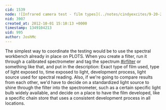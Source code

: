 ```yaml
---
cid: 1539
node: ![Infrared camera test - film types](../notes/cindyexcites/9-20-2012/infrared-camera-test-film-types)
nid: 3907
created_at: 2012-10-01 15:10:13 +0000
timestamp: 1349104213
uid: 995
author: JoshMc
---
```


The simplest way to coordinate the testing would be to use the spectral workbench already in place on PLOTS.  When you create a filter, run it through a calibrated spectrometer and tag the spectrum [#irfilter](/tag/irfilter) or something like that, and put in the description:  Exact type of film used, type of light exposed to, time exposed to light, development process, light source used for spectral reading.  Also, if we're going to compare results from each other, we'd have to decide on a standardized light source to shine through the filter into the spectrometer, such as a certain specific light bulb widely available, and decide on a place to have the film developed, like a specific chain store that uses a consistent development process in all locations.
